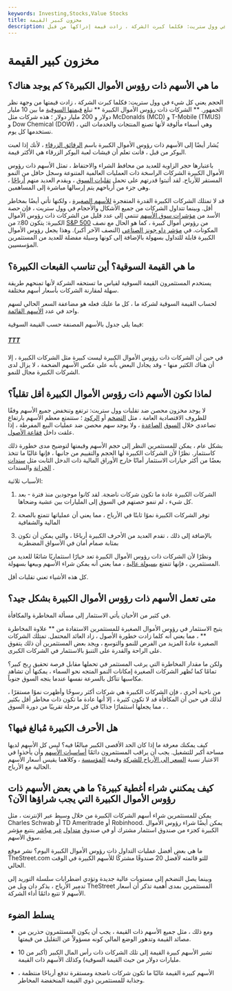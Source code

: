 ```yaml
---
keywords: Investing,Stocks,Value Stocks
title: مخزون كبير القيمة
description: ما هي الأسهم ذات رؤوس الأموال الكبيرة؟ كم يوجد هناك؟ الحجم يعني كل شيء في وول ستريت: فكلما كبرت الشركة ، زادت قيمة إدراكها من قبل
---
```


# مخزون كبير القيمة
## ما هي الأسهم ذات رؤوس الأموال الكبيرة؟ كم يوجد هناك؟

الحجم يعني كل شيء في وول ستريت: فكلما كبرت الشركة ، زادت قيمتها من وجهة نظر الجمهور. ** الشركات ذات رؤوس الأموال الكبيرة ** تبلغ [قيمتها السوقية](/capitalization) ما بين 10 مليار دولار و 200 مليار دولار ؛ هذه شركات مثل McDonalds (MCD) و T-Mobile (TMUS) و Dow Chemical (DOW) ، وهي أسماء مألوفة لأنها تصنع المنتجات والخدمات التي نستخدمها كل يوم.

يُشار أيضًا إلى الأسهم ذات رؤوس الأموال الكبيرة باسم [الرقائق الزرقاء](/bluechipstock) ، لأنك إذا لعبت البوكر من قبل ، فأنت تعلم أن فيشات لعبة البوكر الزرقاء هي الأكثر قيمة.

باعتبارها حجر الزاوية للعديد من محافظ الشراء والاحتفاظ ، تمثل الأسهم ذات رؤوس الأموال الكبيرة الشركات الراسخة ذات العمليات العالمية المتنوعة وسجل حافل من النمو المستقر للأرباح. لقد أثبتوا قدرتهم على تحمل [تقلبات السوق](/volatility) ، ويقدم العديد منهم [أرباحًا](/dividend) ، وهي جزء من أرباحهم يتم إرسالها مباشرة إلى المساهمين.

قد لا تمتلك الشركات الكبيرة القدرة المتفجرة [للأسهم الصغيرة](/small_value_stock) ، ولكنها تأتي أيضًا بمخاطر أقل. وبينما تتداول الشركات من جميع الأشكال والأحجام في وول ستريت ، فإن حصة الأسد من [مؤشرات سوق الأسهم](/marketindex) تنتمي إلى عدد قليل من الشركات ذات رؤوس الأموال الكبيرة: يتكون 80٪ من [S&P 500](/sp500) من رؤوس أموال كبيرة ، كما هو الحال مع نصف المكونات. في [مؤشر داو جونز الصناعي](/djia) (النصف الآخر أكبر). وهذا يجعل رؤوس الأموال الكبيرة قابلة للتداول بسهولة بالإضافة إلى كونها وسيلة مفضلة للعديد من المستثمرين المؤسسيين.

## ما هي القيمة السوقية؟ أين تناسب القبعات الكبيرة؟

يستخدم المستثمرون القيمة السوقية لقياس ما تستحقه الشركة لأنها تمنحهم طريقة سهلة لمقارنة الشركات بأسعار أسهم مختلفة.

لحساب القيمة السوقية لشركة ما ، كل ما عليك فعله هو مضاعفة السعر الحالي لسهم واحد في عدد [الأسهم القائمة](/outstandingshares).

فيما يلي جدول بالأسهم المصنفة حسب القيمة السوقية:

<h5> <a href=""> TTT </a> </h5>

في حين أن الشركات ذات رؤوس الأموال الكبيرة ليست كبيرة مثل الشركات الكبيرة ، إلا أن هناك الكثير منها - وقد يجادل البعض بأنه على عكس الأسهم الضخمة ، لا يزال لدى الشركات الكبيرة مجال للنمو.

## لماذا تكون الأسهم ذات رؤوس الأموال الكبيرة أقل تقلباً؟

لا يوجد مخزون محصن ضد تقلبات وول ستريت: ترتفع وتنخفض جميع الأسهم وفقًا للظروف الاقتصادية العامة ، مثل [التضخم](/inflation) أو [الركود](/recession) ؛ ستتمتع معظم الأسهم بارتفاع تصاعدي خلال [السوق](/bullmarket) [الصاعدة](/bullmarket) ، ولا يوجد سهم محصن ضد عمليات البيع المفرطة ، إذا علقت داخل [فقاعة الأصول](/bubble).

بشكل عام ، يمكن للمستثمرين النظر إلى حجم الأسهم وقيمتها لتوضيح مدى خطورة ذلك كاستثمار. نظرًا لأن الشركات الكبيرة لها الحجم والتقييم من جانبها ، فإنها غالبًا ما تتخذ بعضًا من أكثر خيارات الاستثمار أمانًا خارج الأوراق المالية ذات الدخل الثابت مثل [سندات](/bond) [الخزانة](/treasury-securities) والسندات .

الأسباب ثلاثية:

1. الشركات الكبيرة عادة ما تكون شركات ناضجة. لقد كانوا موجودين منذ فترة - بعد كل شيء ، لم تنمو حصتهم في السوق إلى المليارات بين عشية وضحاها.

1. توفر الشركات الكبيرة نموًا ثابتًا في الأرباح ، مما يعني أن عملياتها تتمتع بالصحة المالية والشفافية

1. بالإضافة إلى ذلك ، تقدم العديد من الأحرف الكبيرة أرباحًا ، والتي يمكن أن تكون بمثابة صمام أمان في الأسواق المضطربة

ونظرًا لأن الشركات ذات رؤوس الأموال الكبيرة تعد خيارًا استثماريًا شائعًا للعديد من المستثمرين ، فإنها تتمتع [بسيولة عالية](/liquidity) ، مما يعني أنه يمكن شراء الأسهم وبيعها بسهولة.

كل هذه الأشياء تعني تقلبات أقل.

## متى تعمل الأسهم ذات رؤوس الأموال الكبيرة بشكل جيد؟

في كثير من الأحيان يأتي الاستثمار إلى مسألة المخاطرة والمكافأة.

يتيح الاستثمار في رؤوس الأموال الصغيرة للمستثمرين الاستفادة من ** علاوة المخاطرة ** ، مما يعني أنه كلما زادت خطورة الأصول ، زاد العائد المحتمل. تمتلك الشركات الصغيرة عادةً المزيد من الفرص للنمو والتوسع ، ويجد بعض المستثمرين أن ذلك يتفوق على الراحة والقدرة على التنبؤ بالاستثمار في الشركات الكبرى.

ولكن ما مقدار المخاطرة التي يرغب المستثمر في تحملها مقابل فرصة تحقيق ربح كبير؟ تمامًا كما تُظهر الشركات الصغيرة إمكانات النمو المتجه نحو السماء ، يمكنها أن تشاهد مكاسبها تتآكل بالسرعة نفسها عندما يتجه السوق جنوباً.

من ناحية أخرى ، فإن الشركات الكبيرة هي شركات أكثر رسوخًا وأظهرت نموًا مستقرًا ، لذلك في حين أن المكافأة قد لا تكون كثيرة ، إلا أنها عادة ما تكون ذات مخاطر أقل بكثير ، مما يجعلها استثمارًا جذابًا في كل مرحلة تقريبًا من دورة السوق .

## هل الأحرف الكبيرة مُبالغ فيها؟

كيف يمكنك معرفة ما إذا كان الحد الأقصى الكبير مبالغًا فيه؟ ليس كل الأسهم لديها مساحة أكبر للتشغيل. يجب أن يراقب المستثمرون دائمًا [أساسيات الأسهم](/fundamentals) وأن يأخذوا في الاعتبار نسبة [السعر إلى الأرباح للشركة](/price-earningsratio) وقيمة [المؤسسة](/enterprisevalue) ، وكلاهما يقيس أسعار الأسهم الحالية مع الأرباح.

## كيف يمكنني شراء أغطية كبيرة؟ ما هي بعض الأسهم ذات رؤوس الأموال الكبيرة التي يجب شراؤها الآن؟

يمكن للمستثمرين شراء أسهم الشركات الكبيرة من خلال وسيط عبر الإنترنت ، مثل Charles Schwab أو TD Ameritrade أو Robinhood. يمكن أيضًا شراء رؤوس الأموال الكبيرة كجزء من صندوق استثمار مشترك أو في صندوق [متداول](/indexfund) [غير مباشر](/indexfund) يتتبع مؤشر سوق الأسهم.

ما هي بعض أفضل عمليات التداول ذات رؤوس الأموال الكبيرة اليوم؟ نشر موقع TheStreet.com للتو قائمته لأفضل 20 صندوقًا مشتركًا للأسهم الكبيرة في الوقت الحالي.

وبينما يصل التضخم إلى مستويات عالية جديدة وتؤدي اضطرابات سلسلة التوريد إلى تدمير الأرباح ، يذكر دان ويل من TheStreet المستثمرين بمدى أهمية تذكر أن أسعار الأسهم لا تتبع دائمًا أداء الشركة.

## يسلط الضوء

- ومع ذلك ، مثل جميع الأسهم ذات القيمة ، يجب أن يكون المستثمرون حذرين من مصائد القيمة وتدهور الوضع المالي كونه مسؤولاً عن التقليل من قيمتها.

- تشير الأسهم كبيرة القيمة إلى تلك الشركات ذات رأس المال الكبير (أكبر من 10 مليارات دولار من حيث القيمة السوقية) وكذلك الأسهم ذات القيمة.

- الأسهم كبيرة القيمة غالبًا ما تكون شركات ناضجة ومستقرة تدفع أرباحًا منتظمة ، وجذابة للمستثمرين ذوي القيمة المنخفضة المخاطر.

